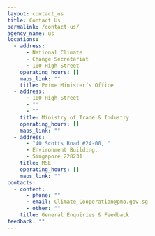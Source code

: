```yaml
---
layout: contact_us
title: Contact Us
permalink: /contact-us/
agency_name: us
locations:
  - address:
      - National Climate
      - Change Secretariat
      - 100 High Street
    operating_hours: []
    maps_link: ""
    title: Prime Minister’s Office
  - address:
      - 100 High Street
      - ""
      - ""
    title: Ministry of Trade & Industry
    operating_hours: []
    maps_link: ""
  - address:
      - "40 Scotts Road #24-00, "
      - Environment Building,
      - Singapore 228231
    title: MSE
    operating_hours: []
    maps_link: ""
contacts:
  - content:
      - phone: ""
      - email: Climate_Cooperation@pmo.gov.sg
      - other: ""
    title: General Enquiries & Feedback
feedback: ""
---
```

